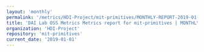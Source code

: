 ```yaml
---
layout: 'monthly'
permalink: '/metrics/HDI-Project/mit-primitives/MONTHLY-REPORT-2019-01-01/'
title: 'DAI Lab OSS Metrics Metrics report for mit-primitives | MONTHLY-REPORT-2019-01-01'
organization: 'HDI-Project'
repository: 'mit-primitives'
current_date: '2019-01-01'
---
```

